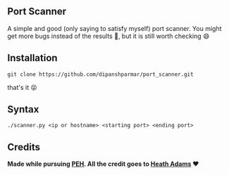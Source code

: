 ## Port Scanner
A simple and good (only saying to satisfy myself) port scanner. You might get more bugs instead of the results :information_desk_person:, but it is still worth checking :smile:

## Installation
`git clone https://github.com/dipanshparmar/port_scanner.git`

that's it :stuck_out_tongue_closed_eyes:

## Syntax
`./scanner.py <ip or hostname> <starting port> <ending port>`

## Credits
**Made while pursuing [PEH](https://www.udemy.com/course/practical-ethical-hacking/). All the credit goes to [Heath Adams](https://github.com/hmaverickadams) :heart:**
